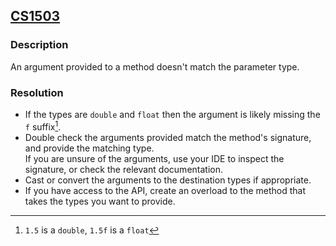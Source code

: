 ## [CS1503](https://docs.microsoft.com/en-us/dotnet/csharp/misc/cs1503)
### Description
An argument provided to a method doesn't match the parameter type.  

### Resolution
- If the types are `double` and `float` then the argument is likely missing the `f` suffix[^1].
- Double check the arguments provided match the method's signature, and provide the matching type.  
If you are unsure of the arguments, use your IDE to inspect the signature, or check the relevant documentation.
- Cast or convert the arguments to the destination types if appropriate.
- If you have access to the API, create an overload to the method that takes the types you want to provide.

[^1]: `1.5` is a `double`, `1.5f` is a `float`